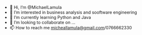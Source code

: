 - 👋 Hi, I’m @MichaelLamula
- 👀 I’m interested in business analysis and sooftware engineering
- 🌱 I’m currently learning Python and Java
- 💞️ I’m looking to collaborate on ...
- 📫 How to reach me micheallamula@gmail.com/0766662330

<!---
MichaelLamula/MichaelLamula is a ✨ special ✨ repository because its `README.md` (this file) appears on your GitHub profile.
You can click the Preview link to take a look at your changes.
--->
